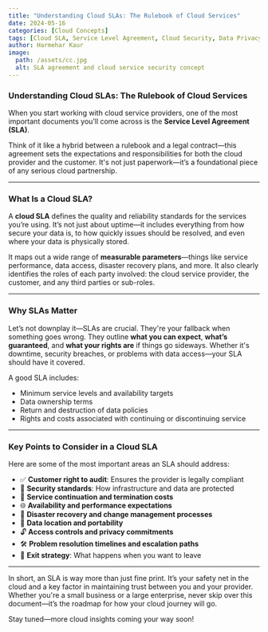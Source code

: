 ```yaml
---
title: "Understanding Cloud SLAs: The Rulebook of Cloud Services"
date: 2024-05-16
categories: [Cloud Concepts]
tags: [Cloud SLA, Service Level Agreement, Cloud Security, Data Privacy, Cloud Contracts]
author: Harmehar Kaur
image:
  path: /assets/cc.jpg
  alt: SLA agreement and cloud service security concept
---
```


### Understanding Cloud SLAs: The Rulebook of Cloud Services

When you start working with cloud service providers, one of the most important documents you’ll come across is the **Service Level Agreement (SLA)**. 

Think of it like a hybrid between a rulebook and a legal contract—this agreement sets the expectations and responsibilities for both the cloud provider and the customer. It's not just paperwork—it’s a foundational piece of any serious cloud partnership.

---

### What Is a Cloud SLA?

A **cloud SLA** defines the quality and reliability standards for the services you’re using. It’s not just about uptime—it includes everything from how secure your data is, to how quickly issues should be resolved, and even where your data is physically stored.

It maps out a wide range of **measurable parameters**—things like service performance, data access, disaster recovery plans, and more. It also clearly identifies the roles of each party involved: the cloud service provider, the customer, and any third parties or sub-roles.

---

### Why SLAs Matter

Let’s not downplay it—SLAs are crucial. They're your fallback when something goes wrong. They outline **what you can expect**, **what’s guaranteed**, and **what your rights are** if things go sideways. Whether it's downtime, security breaches, or problems with data access—your SLA should have it covered.

A good SLA includes:
- Minimum service levels and availability targets  
- Data ownership terms  
- Return and destruction of data policies  
- Rights and costs associated with continuing or discontinuing service  

---

### Key Points to Consider in a Cloud SLA

Here are some of the most important areas an SLA should address:

- ✅ **Customer right to audit**: Ensures the provider is legally compliant  
- 🔐 **Security standards**: How infrastructure and data are protected  
- 💸 **Service continuation and termination costs**  
- 🌐 **Availability and performance expectations**  
- 🔄 **Disaster recovery and change management processes**  
- 📍 **Data location and portability**  
- 🔓 **Access controls and privacy commitments**  
- 🛠️ **Problem resolution timelines and escalation paths**  
- 🧳 **Exit strategy**: What happens when you want to leave  

---

In short, an SLA is way more than just fine print. It’s your safety net in the cloud and a key factor in maintaining trust between you and your provider. Whether you're a small business or a large enterprise, never skip over this document—it’s the roadmap for how your cloud journey will go.

Stay tuned—more cloud insights coming your way soon!
